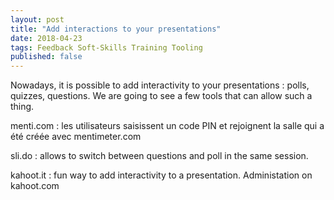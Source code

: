 ```yaml
---
layout: post
title: "Add interactions to your presentations"
date: 2018-04-23
tags: Feedback Soft-Skills Training Tooling
published: false
---
```


Nowadays, it is possible to add interactivity to your presentations : polls, quizzes, questions. We are going to see a few tools that can allow such a thing.

menti.com : les utilisateurs saisissent un code PIN et rejoignent la salle qui a été créée avec mentimeter.com

sli.do : allows to switch between questions and poll in the same session.

kahoot.it : fun way to add interactivity to a presentation. Administation on kahoot.com